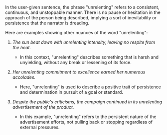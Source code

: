 In the user-given sentence, the phrase "unrelenting" refers to a consistent, continuous, and unstoppable manner. There is no pause or hesitation in the approach of the person being described, implying a sort of inevitability or persistence that the narrator is dreading.

Here are examples showing other nuances of the word "unrelenting":

1. *The sun beat down with unrelenting intensity, leaving no respite from the heat.*
   - In this context, "unrelenting" describes something that is harsh and unyielding, without any break or lessening of its force.

2. *Her unrelenting commitment to excellence earned her numerous accolades.*
   - Here, "unrelenting" is used to describe a positive trait of persistence and determination in pursuit of a goal or standard.

3. *Despite the public's criticisms, the campaign continued in its unrelenting advertisement of the product.*
   - In this example, "unrelenting" refers to the persistent nature of the advertisement efforts, not pulling back or stopping regardless of external pressures.